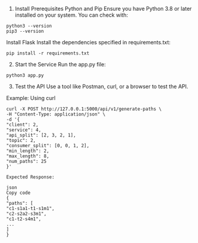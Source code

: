 1. Install Prerequisites
   Python and Pip
   Ensure you have Python 3.8 or later installed on your system. You can check with:

```
python3 --version
pip3 --version
```
Install Flask
Install the dependencies specified in requirements.txt:

```
pip install -r requirements.txt
```
2. Start the Service
   Run the app.py file:
```
python3 app.py
```

3. Test the API
   Use a tool like Postman, curl, or a browser to test the API.

Example: Using curl
```
curl -X POST http://127.0.0.1:5000/api/v1/generate-paths \
-H "Content-Type: application/json" \
-d '{
"client": 2,
"service": 4,
"api_split": [2, 3, 2, 1],
"topic": 2,
"consumer_split": [0, 0, 1, 2],
"min_length": 2,
"max_length": 8,
"num_paths": 25
}'
```
```
Expected Response:

json
Copy code
{
"paths": [
"c1-s1a1-t1-s1m1",
"c2-s2a2-s3m1",
"c1-t2-s4m1",
...
]
}
```
